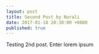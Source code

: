 ```yaml
---
layout: post
title: Second Post by Nurali
date: 2017-01-18 20:30:00 +0800
published: true
---
```


Testing 2nd post. Enter lorem ipsum
